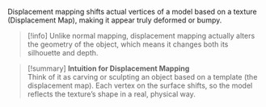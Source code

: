 Displacement mapping shifts actual vertices of a model based on a texture (Displacement Map), making it appear truly deformed or bumpy.

>[!info]
> Unlike normal mapping, displacement mapping actually alters the geometry of the object, which means it changes both its silhouette and depth.

>[!summary] **Intuition for Displacement Mapping**  
> Think of it as carving or sculpting an object based on a template (the displacement map). Each vertex on the surface shifts, so the model reflects the texture’s shape in a real, physical way.
